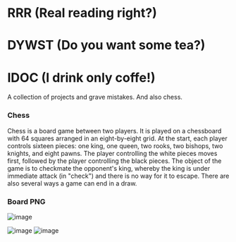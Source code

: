 # RRR (Real reading right?)
# DYWST (Do you want some tea?)
# IDOC (I drink only coffe!)
A collection of projects and grave mistakes.
And also chess.

### Chess

Chess is a board game between two players.
It is played on a chessboard with 64 squares arranged in an eight-by-eight grid. At the start, each player controls sixteen pieces: one king, one queen, two rooks, two bishops, two knights, and eight pawns. The player controlling the white pieces moves first, followed by the player controlling the black pieces. The object of the game is to checkmate the opponent's king, whereby the king is under immediate attack (in "check") and there is no way for it to escape. There are also several ways a game can end in a draw. 

### Board PNG

![image](https://user-images.githubusercontent.com/86283476/219113625-88bb0ebb-2311-4333-9f58-9c2a1109a663.png)

![image](https://i.insider.com/5d124f9a9c5101048e440825?width=700&format=jpeg&auto=webp)
![image](https://www.womeninoptometry.com/wp-content/uploads/2023/02/beast.webp)
